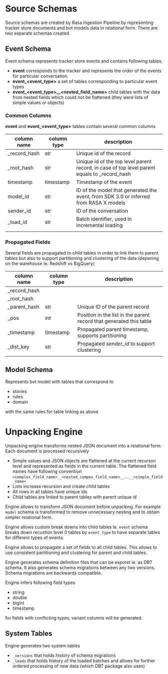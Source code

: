 # Source Schemas
Source schemas are created by Rasa Ingestion Pipeline by representing tracker store documents and bot models data in relational form. There are two separate schemas created.

## Event Schema

Event schema represents tracker store events and contains following tables.

* **event** corresponds to the tracker and represents the order of the events for particular conversation.
* **event_<event_type>** a set of tables corresponding to particular event types
* **event_<event_type>__<nested_field_name>** child tables with the data from nested fields which could not be flattened (they were lists of simple values or objects)

### Common Columns

**event** and **event_<event_type>** tables contain several common columns

| column name  | column type | description                                                                                  |
| ------------ | ----------- | -------------------------------------------------------------------------------------------- |
| _record_hash | str         | Unique id of the record                                                                      |
| _root_hash   | str         | Unique id of the top level parent record, in case of top level parent equals to _record_hash |
| timestamp    | timestamp   | Timestamp of the event                                                                       |
| model_id     | str         | ID of the model that generated the event, from SDK 3.0 or inferred from RASA X models        |
| sender_id    | str         | ID of the conversation                                                                       |
| _load_id     | str         | Batch identifier, used in incremental loading                                                |
|              |             |                                                                                              |

### Propagated Fields

Several fields are propagated to child tables in order to link them to parent tables but also to support partitioning and clustering of the data (depening on the warehouse ie. Redshift vs BigQuery)


| column name  | column type | description                                                         |
| ------------ | ----------- | ------------------------------------------------------------------- |
| _record_hash |             |                                                                     |
| _root_hash   |             |                                                                     |
| _parent_hash | str         | Unique ID of the parent record                                      |
| _pos         | int         | Position in the list in the parent record that generated this table |
| _timestamp   | timestamp   | Propagated parent timestamp, supports partitioning                  |
| _dist_key    | str         | Propagated *sender_id* to support clustering                        |
|              |             |                                                                     |

## Model Schema

Represents bot model with tables that correspond to

* stories
* rules
* domain

with the same rules for table linking as above

# Unpacking Engine

Unpacking engine transforms nested JSON document into a relational form. Each document is processed recursively

* Simple values and JSON objects are flattened at the current recurson level and represented as fields in the current table. The flattened field names have following convention `<complex_field_name>__<nested_compex_field_name>__..__<simple_field_name>`
* Lists increase recursion and create child tables 
* All rows in all tables have unique ids
* Child tables are linked to parent tables with parent unique id

Engine allows to transform JSON document before unpacking. For example `model` schema is transformed to remove unnecessary nesting and to obtain simpler relational form.

Engine allows custom break downs into child tables ie. `event` schema breaks down recustion level 0 tables by `event_type` to have separate tables for different types of events.

Engine allows to propagate a set of fields to all child tables. This allows to use consistent partitioning and clustering for parent and child tables.

Engine generates schema definition files that can be exporet ie. as DBT schema. It also generates schema migrations between any two versions. Schema migrations are backwards compatible.

Engine infers following field types
* string
* double
* bigint
* timestamp

for fields with conflicting types, variant columns will be generated.

## System Tables

Engine generates two system tables

* `_versions` that holds history of schema migrations
* `_loads` that holds history of the loaded batches and allows for further ordered processing of new data (which DBT package also uses)
